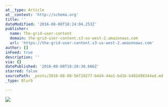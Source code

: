 ```yaml
---
at__type: Article
at__context: 'http://schema.org'
title: ''
dateModified: '2016-08-08T18:24:04.253Z'
publisher:
  name: The-grid-user-content
  domain: the-grid-user-content.s3-us-west-2.amazonaws.com
  url: 'https://the-grid-user-content.s3-us-west-2.amazonaws.com'
author: []
inFeed: true
description: ''
via: {}
datePublished: '2016-08-08T18:26:30.666Z'
starred: false
sourcePath: _posts/2016-08-08-56f29277-b4d4-44a1-bd1b-b402d98344ed.md
_type: Blurb

---
```

![](https://the-grid-user-content.s3-us-west-2.amazonaws.com/829b8118-e408-44c9-b6a8-bdd976c61f41.jpg)